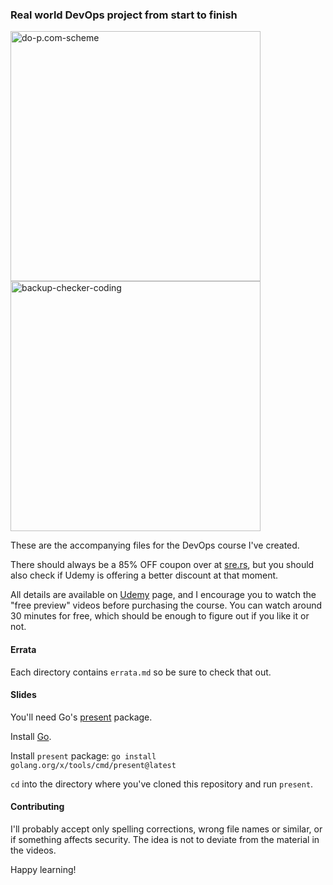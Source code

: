 ### Real world DevOps project from start to finish

<img src="assets/img1.png" alt="do-p.com-scheme" width="400"/> <img src="assets/img2.png" alt="backup-checker-coding" width="400"/>

These are the accompanying files for the DevOps course I've created.

There should always be a 85% OFF coupon over at [sre.rs](https://sre.rs),
but you should also check if Udemy is offering a better discount at that moment.

All details are available on [Udemy](https://www.udemy.com/course/real-world-devops-project-from-start-to-finish/?referralCode=9AC467077593D22878A2) page, and I encourage you to watch the
"free preview" videos before purchasing the course. You can watch around 30 minutes for free, which should be enough to figure out if you like it or not.

#### Errata

Each directory contains `errata.md` so be sure to check that out.

#### Slides

You'll need Go's [present](https://pkg.go.dev/golang.org/x/tools/present) package.

Install [Go](https://go.dev/).

Install `present` package:
`go install golang.org/x/tools/cmd/present@latest`

`cd` into the directory where you've cloned this repository and run `present`.

#### Contributing

I'll probably accept only spelling corrections, wrong file names or similar, or if something affects security. The idea is not to deviate from the material in the videos.

Happy learning!
